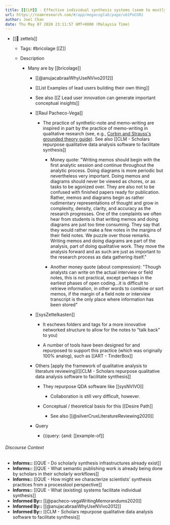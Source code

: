 ```yaml
---
title: [[CLM]] - Effective individual synthesis systems (seem to mostly) exist (for a select few)
url: https://roamresearch.com/#/app/megacoglab/page/ub1PoCURi
author: Joel Chan
date: Thu May 07 2020 23:11:57 GMT+0800 (Malaysia Time)
---
```


- [[🌲 zettels]]

    - Tags: #bricolage [[Z]]

    - Description

        - Many are by [[bricolage]]

            - [[@anujacabraalWhyUseNVivo2012]]

            - [[List Examples of lead users building their own thing]]

            - See also [[Z Lead user innovation can generate important conceptual insights]]

            - [[Raul Pacheco-Vega]]

                - The practice of synthetic-note and memo-writing are inspired in part by the practice of memo-writing in qualitative research (see, e.g., [Corbin and Strauss's grounded theory guide](https://www.sagepub.com/sites/default/files/upm-binaries/17552_Chapter_6.pdf)). See also [[CLM - Scholars repurpose qualitative data analysis software to facilitate synthesis]]

                    - Money quote: "Writing memos should begin with the first analytic session and continue throughout the analytic process. Doing diagrams is more periodic but nevertheless very important. Doing memos and diagrams should never be viewed as chores, or as tasks to be agonized over. They are also not to be confused
with finished papers ready for publication. Rather, memos and diagrams begin as rather rudimentary representations of thought and grow in complexity, density, clarity, and accuracy as the research progresses. One of the complaints we often hear from students is that writing memos and doing diagrams are just too time consuming. They say that they would rather make a few notes in the margins of their field notes. We puzzle over those remarks. Writing memos and doing diagrams are part of the analysis, part of doing qualitative work. They move the analysis forward and as such are just as important to the research process as data gathering itself."

                    - Another money quote (about compression): "Though analysts can write on the actual interview or field notes, this is not practical, except perhaps in the earliest phases of open coding...it is difficult to retrieve information, in other words to combine or sort memos, if the margin of a field note or interview transcript is the only place where information has been stored"

            - [[sysZettelkasten]]

                - It eschews folders and tags for a more innovative networked structure to allow for the notes to "talk back" to you)

                - A number of tools have been designed for and repurposed to support this practice (which was originally 100% analog), such as [[ART - TinderBox]]

            - Others [apply the framework of qualitative analysis to literature reviewing]([[CLM - Scholars repurpose qualitative data analysis software to facilitate synthesis]]

                - They repurpose QDA software like [[sysNVIVO]]

                    - Collaboration is still very difficult, however.

                - Conceptual / theoretical basis for this [[Desire Path]]

                    - See also [[@silverCruxLiteratureReviewing2020]]

            - Query

                - {{query: {and: [[example-of]]

###### Discourse Context

- **Informs::** [[QUE - Do scholarly synthesis infrastructures already exist]]
- **Informs::** [[QUE - What semantic publishing work is already being done by scholars in their scholarly workflows]]
- **Informs::** [[QUE - How might we characterize scientists' synthesis practices from a processtool perspective]]
- **Informs::** [[QUE - What (existing) systems facilitate individual synthesis]]
- **Informed By::** [[@pacheco-vegaWritingMemorandums2020]]
- **Informed By::** [[@anujacabraalWhyUseNVivo2012]]
- **Informed By::** [[CLM - Scholars repurpose qualitative data analysis software to facilitate synthesis]]
